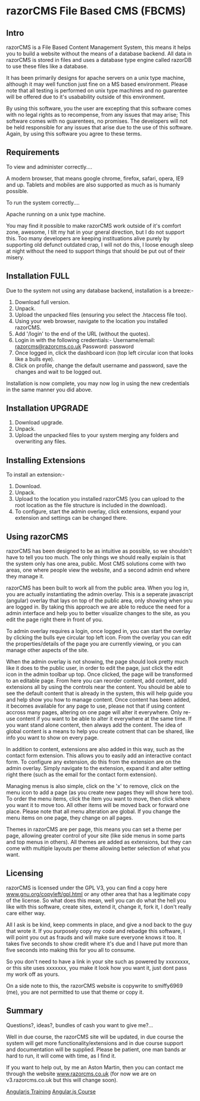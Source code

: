 razorCMS File Based CMS (FBCMS)
===============================

Intro
-----

razorCMS is a File Based Content Management System, this means it helps you to build a website without the means of a database backend.
All data in razorCMS is stored in files and uses a database type engine called razorDB to use these files like a database.

It has been primarily designs for apache servers on a unix type machine, although it may well function just fine on a MS based environment. Please note that all testing is performed on unix type machines and no guarentee will be offered due to it's usabability outside of this environment.

By using this software, you the user are excepting that this software comes with no legal rights as to recompense, from any issues that may arise; This software comes with no guarentees, no promises. The developers will not be held responsible for any issues that arise due to the use of this software. Again, by using this software you agree to these terms.

Requirements
------------

To view and administer correctly....

A modern browser, that means google chrome, firefox, safari, opera, IE9 and up.
Tablets and mobiles are also supported as much as is humanly possible.

To run the system correctly....

Apache running on a unix type machine.

You may find it possible to make razorCMS work outside of it's comfort zone, awesome, I tilt my hat in your gneral direction, but I do not support this. Too many developers are keeping instituations alive purely by supporting old defunct outdated crap, I will not do this, I loose enough sleep at night without the need to support things that should be put out of their misery.

Installation FULL
-----------------

Due to the system not using any database backend, installation is a breeze:-

1. Download full version.
2. Unpack.
3. Upload the unpacked files (ensuring you select the .htaccess file too).
4. Using your web browser, navigate to the location you installed razorCMS.
5. Add '/login' to the end of the URL (without the quotes).
6. Login in with the following credentials:-
	Username/email: razorcms@razorcms.co.uk
	Password: password
7. Once logged in, click the dashboard icon (top left circular icon that looks like a bulls eye).
8. Click on profile, change the default username and password, save the changes and wait to be logged out.

Installation is now complete, you may now log in using the new credentials in the same manner you did above.

Installation UPGRADE
--------------------

1. Download upgrade.
2. Unpack.
3. Upload the unpacked files to your system merging any folders and overwriting any files.

Installing Extensions
---------------------

To install an extension:-

1. Download.
2. Unpack.
3. Upload to the location you installed razorCMS (you can upload to the root location as the file structure is included in the download).
4. To configure, start the admin overlay, click extensions, expand your extension and settings can be changed there.

Using razorCMS
--------------

razorCMS has been designed to be as intuitive as possible, so we shouldn't have to tell you too much. The only things we should really explain is that the system only has one area, public. Most CMS solutions come with two areas, one where people view the website, and a second admin end where they manage it.

razorCMS has been built to work all from the public area. When you log in, you are actually instantiating the admin overlay. This is a seperate javascript (angular) overlay that lays on top of the public area, only showing when you are logged in. By taking this approach we are able to reduce the need for a admin interface and help you to better visualize changes to the site, as you edit the page right there in front of you.

To admin overlay requires a login, once logged in, you can start the overlay by clicking the bulls eye circular top left icon. From the overlay you can edit the properties/details of the page you are currently viewing, or you can manage other aspects of the site.

When the admin overlay is not showing, the page should look pretty much like it does to the public user, in order to edit the page, just click the edit icon in the admin toolbar up top. Once clicked, the page will be transformed to an editable page. From here you can reorder content, add content, add extensions all by using the controls near the content. You should be able to see the default content that is already in the system, this will help guide you and help show you how to manage content. Once content has been added, it becomes available for any page to use, please not that if using content accross many pages, altering on one page will alter it everywhere. Only re-use content if you want to be able to alter it everywhere at the same time. If you want stand alone content, then always add the content. The idea of global content is a means to help you create cotnent that can be shared, like info you want to show on every page.

In addition to content, extensions are also added in this way, such as the contact form extension. This allows you to easily add an interactive contact form. To configure any extension, do this from the extension are on the admin overlay. Simply navigate to the extension, expand it and alter setting right there (such as the email for the contact form extension).

Managing menus is also simple, click on the 'x' to remove, click on the menu icon to add a page (as you create new pages they will show here too). To order the menu items, click the item you want to move, then click where you want it to move too. All other items will be moved back or forward one place. Please note that all menu alteration are global. If you change the menu items on one page, they change on all pages.

Themes in razorCMS are per page, this means you can set a theme per page, allowing greater control of your site (like side menus in some parts and top menus in others). All themes are added as extensions, but they can come with multiple layouts per theme allowing better selection of what you want.

Licensing
--------- 

razorCMS is licensed under the GPL V3, you can find a copy here www.gnu.org/copyleft/gpl.html or any other area that has a legitimate copy of the license. So what does this mean, well you can do what the hell you like with this software, create sites, extend it, change it, fork it, I don't really care either way.

All I ask is be kind, keep comments in place, and give a nod back to the guy that wrote it. If you purposely copy my code and rebadge this software, I will point you out as frauds and will make sure everyone knows it too. It takes five seconds to show credit where it's due and I have put more than five seconds into making this for you all to consume.

So you don't need to have a link in your site such as powered by xxxxxxxx, or this site uses xxxxxxx, you make it look how you want it, just dont pass my work off as yours.

On a side note to this, the razorCMS website is copywrite to smiffy6969 (me), you are not permitted to use that theme or copy it.

Summary
-------

Questions?, ideas?, bundles of cash you want to give me?...

Well in due course, the razorCMS site will be updated, in due course the system will get more functionality/extensions and in due course support and documentation will be supplied. Please be patient, one man bands ar hard to run, it will come with time, as I find it.

If you want to help out, by me an Aston Martin, then you can contact me through the website www.razorcms.co.uk (for now we are on v3.razorcms.co.uk but this will change soon).

<a href="http://javascripttrainingcourses.com/JS/Angularjs-Training" title="Angularjs Training">Angularjs Training</a>
<a href="http://javascripttrainingcourses.com/JS/Angularjs-Training" title="Angular.js Course">Angular.js Course</a>
